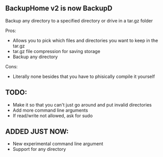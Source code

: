 BackupHome v2 is now BackupD
-------------
Backup any directory to a specified directory or drive in a tar.gz folder

Pros:
+ Allows you to pick which files and directories you want to keep in the tar.gz
+ tar.gz file compression for saving storage
+ Backup any directory

Cons:
- Literally none besides that you have to phisically compile it yourself

TODO:
-----
- Make it so that you can't just go around and put invalid directories
- Add more command line arguments
- If read/write not allowed, ask for sudo

ADDED JUST NOW:
---------------
- New experimental command line argument
- Support for any directory


